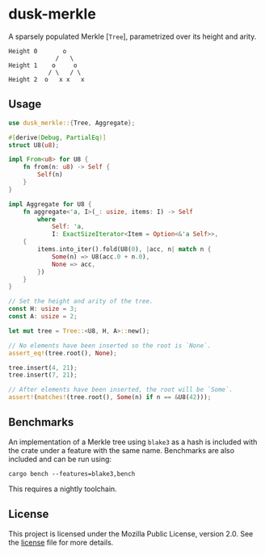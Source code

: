 # dusk-merkle

A sparsely populated Merkle [`Tree`], parametrized over its height and arity.
```text
Height 0       o
             /   \
Height 1    o     o 
           / \   / \
Height 2  o   x x   x 
```

## Usage
```rust
use dusk_merkle::{Tree, Aggregate};

#[derive(Debug, PartialEq)]
struct U8(u8);

impl From<u8> for U8 {
    fn from(n: u8) -> Self {
        Self(n)
    }
}

impl Aggregate for U8 {
    fn aggregate<'a, I>(_: usize, items: I) -> Self
        where
            Self: 'a,
            I: ExactSizeIterator<Item = Option<&'a Self>>,
    {
        items.into_iter().fold(U8(0), |acc, n| match n {
            Some(n) => U8(acc.0 + n.0),
            None => acc,
        })
    }
}

// Set the height and arity of the tree. 
const H: usize = 3;
const A: usize = 2;

let mut tree = Tree::<U8, H, A>::new();

// No elements have been inserted so the root is `None`.
assert_eq!(tree.root(), None);

tree.insert(4, 21);
tree.insert(7, 21);

// After elements have been inserted, the root will be `Some`.
assert!(matches!(tree.root(), Some(n) if n == &U8(42)));
```

## Benchmarks

An implementation of a Merkle tree using `blake3` as a hash is included with the
crate under a feature with the same name. Benchmarks are also included and can
be run using:

```shell
cargo bench --features=blake3,bench
```

This requires a nightly toolchain.

## License

This project is licensed under the Mozilla Public License, version 2.0. See the
[license](./LICENSE) file for more details.
